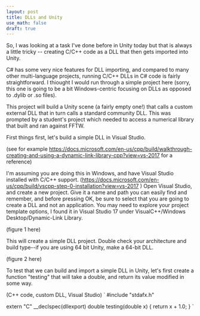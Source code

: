 ```yaml
---
layout: post
title: DLLs and Unity
use_math: false
draft: true
---
```


So, I was looking at a task I've done before in Unity today but that is always a little tricky -- creating C/C++ code as a DLL that then gets imported into Unity.

C# has some very nice features for DLL importing, and compared to many other multi-language projects, running C/C++ DLLs in C# code is fairly straightforward. I thiought I would run through a simple project here (sorry, this one is going to be a bit Windows-centric focusing on DLLs as opposed to .dylib or .so files).

This project will build a Unity scene (a fairly empty one!) that calls a custom external DLL that in turn calls a standard community DLL. This was prompted by a student's project which needed to access a numerical library that built and ran against FFTW.

First things first, let's build a simple DLL in Visual Studio.

(see for example https://docs.microsoft.com/en-us/cpp/build/walkthrough-creating-and-using-a-dynamic-link-library-cpp?view=vs-2017 for a reference)

I'm assuming you are doing this in Windows, and have Visual Studio installed with C/C++ support. (https://docs.microsoft.com/en-us/cpp/build/vscpp-step-0-installation?view=vs-2017 ) Open Visual Studio, and create a new project. Give it a name and path you can easily find and remember, and before pressing OK, be sure to select that you are going to create a DLL and not an application. You may need to explore your project template options, I found it in Visual Studio 17 under VisualC++/Windows Desktop/Dynamic-Link Library.

(figure 1 here)

This will create a simple DLL project. Double check your architecture and build type--if you are using 64 bit Unity, make a 64-bit DLL.

(figure 2 here)

To test that we can build and import a simple DLL in Unity, let's first create a function "testing" that will take a double, and return its value modified in some way.

(C++ code, custom DLL, Visual Studio)
`
#include "stdafx.h"

extern "C" __declspec(dllexport) double testing(double x) {
	return x + 1.0;
}
`

